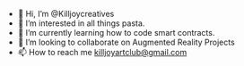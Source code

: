 - 👋 Hi, I’m @Killjoycreatives
- 👀 I’m interested in all things pasta.
- 🌱 I’m currently learning how to code smart contracts.
- 💞️ I’m looking to collaborate on Augmented Reality Projects
- 📫 How to reach me killjoyartclub@gmail.com

<!---
Killjoycreatives/Killjoycreatives is a ✨ special ✨ repository because its `README.md` (this file) appears on your GitHub profile.
You can click the Preview link to take a look at your changes.
--->
